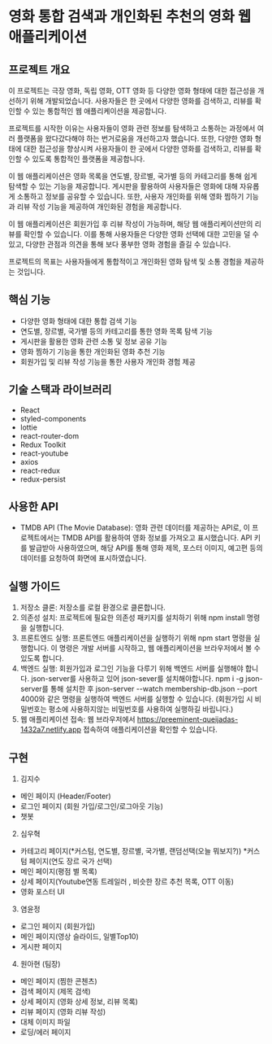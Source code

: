 # 영화 통합 검색과 개인화된 추천의 영화 웹 애플리케이션

## 프로젝트 개요
이 프로젝트는 극장 영화, 독립 영화, OTT 영화 등 다양한 영화 형태에 대한 접근성을 개선하기 위해 개발되었습니다. 사용자들은 한 곳에서 다양한 영화를 검색하고, 리뷰를 확인할 수 있는 통합적인 웹 애플리케이션을 제공합니다.

프로젝트를 시작한 이유는 사용자들이 영화 관련 정보를 탐색하고 소통하는 과정에서 여러 플랫폼을 왔다갔다해야 하는 번거로움을 개선하고자 했습니다. 또한, 다양한 영화 형태에 대한 접근성을 향상시켜 사용자들이 한 곳에서 다양한 영화를 검색하고, 리뷰를 확인할 수 있도록 통합적인 플랫폼을 제공합니다.

이 웹 애플리케이션은 영화 목록을 연도별, 장르별, 국가별 등의 카테고리를 통해 쉽게 탐색할 수 있는 기능을 제공합니다. 게시판을 활용하여 사용자들은 영화에 대해 자유롭게 소통하고 정보를 공유할 수 있습니다. 또한, 사용자 개인화를 위해 영화 찜하기 기능과 리뷰 작성 기능을 제공하여 개인화된 경험을 제공합니다.

이 웹 애플리케이션은 회원가입 후 리뷰 작성이 가능하며, 해당 웹 애플리케이션만의 리뷰를 확인할 수 있습니다. 이를 통해 사용자들은 다양한 영화 선택에 대한 고민을 덜 수 있고, 다양한 관점과 의견을 통해 보다 풍부한 영화 경험을 즐길 수 있습니다.

프로젝트의 목표는 사용자들에게 통합적이고 개인화된 영화 탐색 및 소통 경험을 제공하는 것입니다.

## 핵심 기능
- 다양한 영화 형태에 대한 통합 검색 기능
- 연도별, 장르별, 국가별 등의 카테고리를 통한 영화 목록 탐색 기능
- 게시판을 활용한 영화 관련 소통 및 정보 공유 기능
- 영화 찜하기 기능을 통한 개인화된 영화 추천 기능
- 회원가입 및 리뷰 작성 기능을 통한 사용자 개인화 경험 제공

## 기술 스택과 라이브러리
- React
- styled-components
- lottie
- react-router-dom
- Redux Toolkit
- react-youtube
- axios
- react-redux
- redux-persist

## 사용한 API
- TMDB API (The Movie Database): 영화 관련 데이터를 제공하는 API로, 이 프로젝트에서는 TMDB API를 활용하여 영화 정보를 가져오고 표시했습니다. API 키를 발급받아 사용하였으며, 해당 API를 통해 영화 제목, 포스터 이미지, 예고편 등의 데이터를 요청하여 화면에 표시하였습니다.

## 실행 가이드
1. 저장소 클론: 저장소를 로컬 환경으로 클론합니다.
2. 의존성 설치: 프로젝트에 필요한 의존성 패키지를 설치하기 위해 npm install 명령을 실행합니다.
3. 프론트엔드 실행: 프론트엔드 애플리케이션을 실행하기 위해 npm start 명령을 실행합니다. 이 명령은 개발 서버를 시작하고, 웹 애플리케이션을 브라우저에서 볼 수 있도록 합니다.
4. 백엔드 실행: 회원가입과 로그인 기능을 다루기 위해 백엔드 서버를 실행해야 합니다.  json-server를 사용하고 있어 json-sever를 설치해야합니다. npm i -g json-server를 통해 설치한 후  json-server --watch membership-db.json --port 4000와 같은 명령을 실행하여 백엔드 서버를 실행할 수 있습니다. (회원가입 시 비밀번호는 평소에 사용하지않는 비밀번호를 사용하여 실행하길 바립니다.)
5. 웹 애플리케이션 접속: 웹 브라우저에서 https://preeminent-queijadas-1432a7.netlify.app 접속하여 애플리케이션을 확인할 수 있습니다.
   


## 구현
1. 김지수
  - 메인 페이지 (Header/Footer)
  - 로그인 페이지 (회원 가입/로그인/로그아웃 기능)
  - 챗봇

2. 심우혁
  - 카테고리 페이지(*커스텀, 연도별, 장르별, 국가별, 랜덤선택(오늘 뭐보지?))
    *커스텀 페이지(연도 장르 국가 선택)
  - 메인 페이지(평점 별 목록)
  - 상세 페이지(Youtube연동 트레일러 , 비슷한 장르 추천 목록, OTT 이동)
  - 영화 포스터 UI

3. 염윤정
  - 로그인 페이지 (회원가입)
  - 메인 페이지(영상 슬라이드, 일별Top10)
  - 게시판 페이지

4. 원아현 (팀장)
  - 메인 페이지 (찜한 콘첸츠)
  - 검색 페이지 (제목 검색)
  - 상세 페이지 (영화 상세 정보, 리뷰 목록)
  - 리뷰 페이지 (영화 리뷰 작성)
  - 대체 이미지 파일
  - 로딩/에러 페이지
